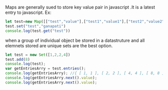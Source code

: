 Maps are generally sued to store key value pair in javascript .It is a latest entry to javascript.
Ex:
```javascript
let test=new Map([["test","value"],["test1","value1"],["test2","value2"]])
test.set("test","ganapati")
console.log(test.get("test"))
```
when a group of individual object be stored in a datastruture and all elemnets stored are unique sets are the best option.

```javascript
let test = new Set([1,2,2,4])
test.add(8)
console.log(test);
var getEntriesArry = test.entries(); 
console.log(getEntriesArry); //{ [ 1, 1 ], [ 2, 2 ], [ 4, 4 ], [ 8, 8 ] }
console.log(getEntriesArry.next().value); 
console.log(getEntriesArry.next().value); 
```

